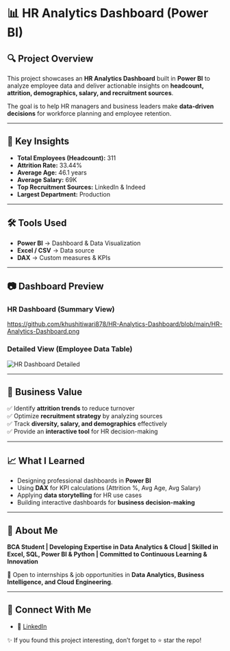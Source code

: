 # 📊 HR Analytics Dashboard (Power BI)

## 🔍 Project Overview  
This project showcases an **HR Analytics Dashboard** built in **Power BI** to analyze employee data and deliver actionable insights on **headcount, attrition, demographics, salary, and recruitment sources**.  

The goal is to help HR managers and business leaders make **data-driven decisions** for workforce planning and employee retention.  

---

## 🎯 Key Insights  
- **Total Employees (Headcount):** 311  
- **Attrition Rate:** 33.44%  
- **Average Age:** 46.1 years  
- **Average Salary:** 69K  
- **Top Recruitment Sources:** LinkedIn & Indeed  
- **Largest Department:** Production  

---

## 🛠️ Tools Used  
- **Power BI** → Dashboard & Data Visualization  
- **Excel / CSV** → Data source  
- **DAX** → Custom measures & KPIs  

---

## 📷 Dashboard Preview  

### HR Dashboard (Summary View)  
https://github.com/khushitiwari878/HR-Analytics-Dashboard/blob/main/HR-Analytics-Dashboard.png 

### Detailed View (Employee Data Table)  
![HR Dashboard Detailed](images/hr_dashboard_detailed.png)  

---

## 🚀 Business Value  
✅ Identify **attrition trends** to reduce turnover  
✅ Optimize **recruitment strategy** by analyzing sources  
✅ Track **diversity, salary, and demographics** effectively  
✅ Provide an **interactive tool** for HR decision-making  

---

## 📈 What I Learned  
- Designing professional dashboards in **Power BI**  
- Using **DAX** for KPI calculations (Attrition %, Avg Age, Avg Salary)  
- Applying **data storytelling** for HR use cases  
- Building interactive dashboards for **business decision-making**  

---

 ## 👤 About Me  
**BCA Student | Developing Expertise in Data Analytics & Cloud | Skilled in Excel, SQL, Power BI & Python | Committed to Continuous Learning & Innovation**  

📌 Open to internships & job opportunities in **Data Analytics, Business Intelligence, and Cloud Engineering**.  



---

## 🔗 Connect With Me  
- 💼 [LinkedIn](https://www.linkedin.com/in/khushi-tiwari-7073a7376)  

  

✨ If you found this project interesting, don’t forget to ⭐ star the repo!  
